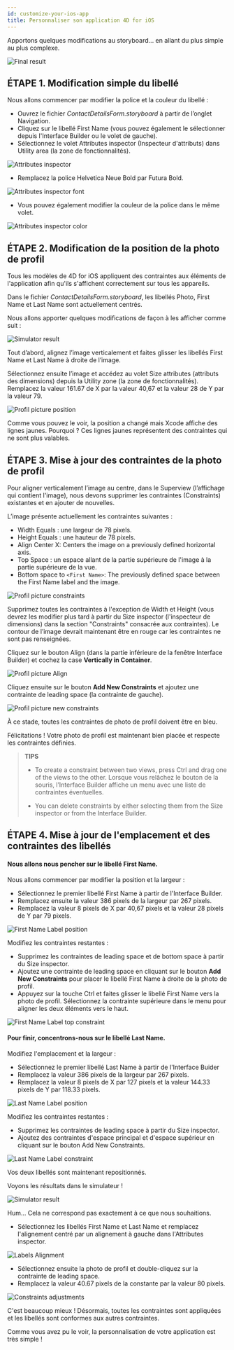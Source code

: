 ```yaml
---
id: customize-your-ios-app
title: Personnaliser son application 4D for iOS
---
```


Apportons quelques modifications au storyboard... en allant du plus simple au plus complexe.

![Final result](img/Simlator-Before-After-Xcode-4D-for-iOS.png)

## ÉTAPE 1. Modification simple du libellé

Nous allons commencer par modifier la police et la couleur du libellé :

* Ouvrez le fichier *ContactDetailsForm.storyboard* à partir de l’onglet Navigation.
* Cliquez sur le libellé First Name (vous pouvez également le sélectionner depuis l'Interface Builder ou le volet de gauche).
* Sélectionnez le volet Attributes inspector (Inspecteur d'attributs) dans Utility area (la zone de fonctionnalités).

![Attributes inspector](img/Attributes-inspector-Xcode-4D-for-iOS.png)

* Remplacez la police Helvetica Neue Bold par Futura Bold.

![Attributes inspector font](img/Attributes-inspector-font-Xcode-4D-for-iOS.png)

* Vous pouvez également modifier la couleur de la police dans le même volet.

![Attributes inspector color](img/Attributes-inspector-color-Xcode-4D-for-iOS.png)

## ÉTAPE 2. Modification de la position de la photo de profil

Tous les modèles de 4D for iOS appliquent des contraintes aux éléments de l'application afin qu'ils s'affichent correctement sur tous les appareils.

Dans le fichier *ContactDetailsForm.storyboard*, les libellés Photo, First Name et Last Name sont actuellement centrés.

Nous allons apporter quelques modifications de façon à les afficher comme suit :

![Simulator result](img/Simlator-Final-Xcode-4D-for-iOS.png)

Tout d’abord, alignez l’image verticalement et faites glisser les libellés First Name et Last Name à droite de l’image.

Sélectionnez ensuite l’image et accédez au volet Size attributes (attributs des dimensions) depuis la Utility zone (la zone de fonctionnalités). Remplacez la valeur 161.67 de X par la valeur 40,67 et la valeur 28 de Y par la valeur 79.

![Profil picture position](img/Profil-picture-position-Xcode-4D-for-iOS.png)

Comme vous pouvez le voir, la position a changé mais Xcode affiche des lignes jaunes. Pourquoi ? Ces lignes jaunes représentent des contraintes qui ne sont plus valables.

## ÉTAPE 3. Mise à jour des contraintes de la photo de profil

Pour aligner verticalement l’image au centre, dans le Superview (l’affichage qui contient l'image), nous devons supprimer les contraintes (Constraints) existantes et en ajouter de nouvelles.

L’image présente actuellement les contraintes suivantes :

* Width Equals : une largeur de 78 pixels.
* Height Equals : une hauteur de 78 pixels.
* Align Center X: Centers the image on a previously defined horizontal axis.
* Top Space : un espace allant de la partie supérieure de l'image à la partie supérieure de la vue.
* Bottom space to `<First Name>`: The previously defined space between the First Name label and the image.

![Profil picture constraints](img/Profil-picture-constraints-Xcode-4D-for-iOS.png)

Supprimez toutes les contraintes à l'exception de Width et Height (vous devrez les modifier plus tard à partir du Size inspector (l'inspecteur de dimensions) dans la section "Constraints" consacrée aux contraintes). Le contour de l’image devrait maintenant être en rouge car les contraintes ne sont pas renseignées.

Cliquez sur le bouton Align (dans la partie inférieure de la fenêtre Interface Builder) et cochez la case **Vertically in Container**.

![Profil picture Align](img/Profil-picture-Align-Xcode-4D-for-iOS.png)

Cliquez ensuite sur le bouton **Add New Constraints** et ajoutez une contrainte de leading space (la contrainte de gauche).

![Profil picture new constraints](img/Profil-picture-new-constraints-4D-for-iOS.png)

À ce stade, toutes les contraintes de photo de profil doivent être en bleu.

Félicitations ! Votre photo de profil est maintenant bien placée et respecte les contraintes définies.

> **TIPS**
> 
> * To create a constraint between two views, press Ctrl and drag one of the views to the other. Lorsque vous relâchez le bouton de la souris, l’Interface Builder affiche un menu avec une liste de contraintes éventuelles.
> 
> * You can delete constraints by either selecting them from the Size inspector or from the Interface Builder.

## ÉTAPE 4. Mise à jour de l'emplacement et des contraintes des libellés

#### Nous allons nous pencher sur le libellé First Name.

Nous allons commencer par modifier la position et la largeur :

* Sélectionnez le premier libellé First Name à partir de l'Interface Builder.
* Remplacez ensuite la valeur 386 pixels de la largeur par 267 pixels.
* Remplacez la valeur 8 pixels de X par 40,67 pixels et la valeur 28 pixels de Y par 79 pixels.

![First Name Label position](img/First-Name-Label-position-Xcode-4D-for-iOS.png)

Modifiez les contraintes restantes :

* Supprimez les contraintes de leading space et de bottom space à partir du Size inspector.
* Ajoutez une contrainte de leading space en cliquant sur le bouton **Add New Constraints** pour placer le libellé First Name à droite de la photo de profil.
* Appuyez sur la touche Ctrl et faites glisser le libellé First Name vers la photo de profil. Sélectionnez la contrainte supérieure dans le menu pour aligner les deux éléments vers le haut.

![First Name Label top constraint](img/First-Name-Label-top-constraint-Xcode-4D-for-iOS.png)

#### Pour finir, concentrons-nous sur le libellé Last Name.

Modifiez l'emplacement et la largeur :

* Sélectionnez le premier libellé Last Name à partir de l'Interface Buider
* Remplacez la valeur 386 pixels de la largeur par 267 pixels.
* Remplacez la valeur 8 pixels de X par 127 pixels et la valeur 144.33 pixels de Y par 118.33 pixels.

![Last Name Label position](img/Last-Name-Label-position-Xcode-4D-for-iOS.png)

Modifiez les contraintes restantes :

* Supprimez les contraintes de leading space à partir du Size inspector.
* Ajoutez des contraintes d'espace principal et d'espace supérieur en cliquant sur le bouton Add New Constraints.

![Last Name Label constraint](img/Last-Name-Label-constraint-Xcode-4D-for-iOS.png)

Vos deux libellés sont maintenant repositionnés.

Voyons les résultats dans le simulateur !

![Simulator result](img/Simulator-Xcode-4D-for-iOS.png)

Hum... Cela ne correspond pas exactement à ce que nous souhaitions.

* Sélectionnez les libellés First Name et Last Name et remplacez l'alignement centré par un alignement à gauche dans l'Attributes inspector.

![Labels Alignment](img/Labels-Alignment-Xcode-4D-for-iOS.png)

* Sélectionnez ensuite la photo de profil et double-cliquez sur la contrainte de leading space.
* Remplacez la valeur 40.67 pixels de la constante par la valeur 80 pixels.

![Constraints adjustments](img/Constraints-adjustments-Xcode-4D-for-iOS.png)

C'est beaucoup mieux ! Désormais, toutes les contraintes sont appliquées et les libellés sont conformes aux autres contraintes.

Comme vous avez pu le voir, la personnalisation de votre application est très simple !
